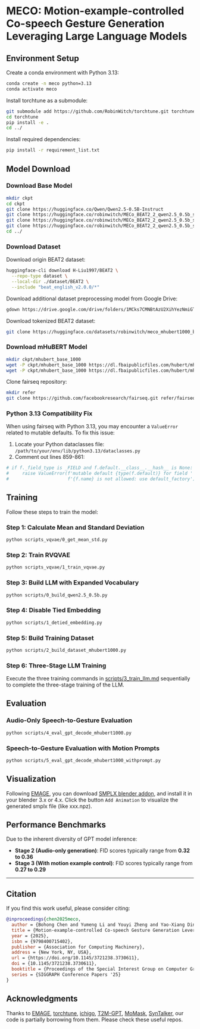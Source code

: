 # MECO: Motion-example-controlled Co-speech Gesture Generation Leveraging Large Language Models

## Environment Setup

Create a conda environment with Python 3.13:
```bash
conda create -n meco python=3.13
conda activate meco
```

Install torchtune as a submodule:
```bash
git submodule add https://github.com/RobinWitch/torchtune.git torchtune
cd torchtune
pip install -e .
cd ../
```

Install required dependencies:
```bash
pip install -r requirement_list.txt
```

## Model Download

### Download Base Model
```bash
mkdir ckpt
cd ckpt
git clone https://huggingface.co/Qwen/Qwen2.5-0.5B-Instruct
git clone https://huggingface.co/robinwitch/MECo_BEAT2_2_qwen2.5_0.5b_stage1
git clone https://huggingface.co/robinwitch/MECo_BEAT2_2_qwen2.5_0.5b_stage2
git clone https://huggingface.co/robinwitch/MECo_BEAT2_2_qwen2.5_0.5b_stage3
cd ../
```

### Download Dataset

Download origin BEAT2 dataset:
```bash
huggingface-cli download H-Liu1997/BEAT2 \
  --repo-type dataset \
  --local-dir ./dataset/BEAT2 \
  --include "beat_english_v2.0.0/*"
```

Download additional dataset preprocessing model from Google Drive:
```bash
gdown https://drive.google.com/drive/folders/1MCks7CMNBtAzU2XihYezNmiGT_6pWex8?usp=drive_link -O ./dataset/hub --folder
```

Download tokenized BEAT2 dataset:
```bash
git clone https://huggingface.co/datasets/robinwitch/meco_mhubert1000_beat2_2 dataset/meco_mhubert1000_beat2_2
```


### Download mHuBERT Model
```bash
mkdir ckpt/mhubert_base_1000
wget -P ckpt/mhubert_base_1000 https://dl.fbaipublicfiles.com/hubert/mhubert_base_vp_en_es_fr_it3.pt
wget -P ckpt/mhubert_base_1000 https://dl.fbaipublicfiles.com/hubert/mhubert_base_vp_en_es_fr_it3_L11_km1000.bin
```

Clone fairseq repository:
```bash
mkdir refer
git clone https://github.com/facebookresearch/fairseq.git refer/fairseq
```

### Python 3.13 Compatibility Fix

When using fairseq with Python 3.13, you may encounter a `ValueError` related to mutable defaults. To fix this issue:

1. Locate your Python dataclasses file: `/path/to/your/env/lib/python3.13/dataclasses.py`
2. Comment out lines 859-861:
```python
# if f._field_type is _FIELD and f.default.__class__.__hash__ is None:
#     raise ValueError(f'mutable default {type(f.default)} for field '
#                      f'{f.name} is not allowed: use default_factory')
```

## Training

Follow these steps to train the model:

### Step 1: Calculate Mean and Standard Deviation
```bash
python scripts_vqvae/0_get_mean_std.py
```

### Step 2: Train RVQVAE
```bash
python scripts_vqvae/1_train_vqvae.py
```

### Step 3: Build LLM with Expanded Vocabulary
```bash
python scripts/0_build_qwen2.5_0.5b.py
```

### Step 4: Disable Tied Embedding
```bash
python scripts/1_detied_embedding.py
```

### Step 5: Build Training Dataset
```bash
python scripts/2_build_dataset_mhubert1000.py
```

### Step 6: Three-Stage LLM Training

Execute the three training commands in [scripts/3_train_llm.md](scripts/3_train_llm.md) sequentially to complete the three-stage training of the LLM.

## Evaluation

### Audio-Only Speech-to-Gesture Evaluation
```bash
python scripts/4_eval_gpt_decode_mhubert1000.py
```

### Speech-to-Gesture Evaluation with Motion Prompts
```bash
python scripts/5_eval_gpt_decode_mhubert1000_withprompt.py
```
## Visualization

Following [EMAGE](https://github.com/PantoMatrix/PantoMatrix), you can download [SMPLX blender addon](https://drive.google.com/file/d/1O04GfzUw73PkPBhiZNL98vXpgFjewFUy/view?usp=drive_link), and install it in your blender 3.x or 4.x. Click the button `Add Animation` to visualize the generated smplx file (like xxx.npz).

## Performance Benchmarks

Due to the inherent diversity of GPT model inference:

- **Stage 2 (Audio-only generation)**: FID scores typically range from **0.32 to 0.36**
- **Stage 3 (With motion example control)**: FID scores typically range from **0.27 to 0.29**

---

## Citation

If you find this work useful, please consider citing:
```bibtex
@inproceedings{chen2025meco,
  author = {Bohong Chen and Yumeng Li and Youyi Zheng and Yao-Xiang Ding and Kun Zhou},
  title = {Motion-example-controlled Co-speech Gesture Generation Leveraging Large Language Models},
  year = {2025},
  isbn = {9798400715402},
  publisher = {Association for Computing Machinery},
  address = {New York, NY, USA},
  url = {https://doi.org/10.1145/3721238.3730611},
  doi = {10.1145/3721238.3730611},
  booktitle = {Proceedings of the Special Interest Group on Computer Graphics and Interactive Techniques Conference Conference Papers},
  series = {SIGGRAPH Conference Papers '25}
}
```

## Acknowledgments

Thanks to [EMAGE](https://github.com/PantoMatrix/PantoMatrix), [torchtune](https://github.com/meta-pytorch/torchtune), [ichigo](https://github.com/menloresearch/ichigo),  [T2M-GPT](https://github.com/Mael-zys/T2M-GPT), [MoMask](https://github.com/EricGuo5513/momask-codes), [SynTalker](https://github.com/RobinWitch/SynTalker), our code is partially borrowing from them. Please check these useful repos.